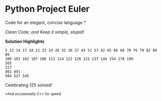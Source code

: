 Python Project Euler
====================
Code for an elegant, concise language.*

*Clean Code, and Keep it simple, stupid!*

**Solution Highlights**

    5 12 14 17 18 21 23 24 26 32 36 37 43 51 57 62 65 66 68 70 76 79 82 86 89
    100 101 102 107 108 113 114 122 126 131 137 144 154 178 199
    265
    317
    461 491
    504 527 545

Celebrating 125 solved!

<sub>*And occasionally C++ for speed</sub>